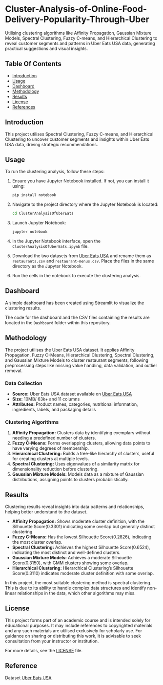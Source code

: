 # Cluster-Analysis-of-Online-Food-Delivery-Popularity-Through-Uber
Utilising clustering algorithms like Affinity Propagation, Gaussian Mixture Models, Spectral Clustering, Fuzzy C-means, and Hierarchical Clustering to reveal  customer segments and patterns in Uber Eats USA data, generating practical suggestions and visual insights.

## Table Of Contents
- [Introduction](#introduction)
- [Usage](#usage)
- [Dashboard](#dashboard)
- [Methodology](#methodology)
- [Results](#results)
- [License](#license)
- [References](#references)

## Introduction
This project utilises Spectral Clustering, Fuzzy C-means, and Hierarchical Clustering to uncover customer segments and insights within Uber Eats USA data, driving strategic recommendations.

## Usage
To run the clustering analysis, follow these steps:

1. Ensure you have Jupyter Notebook installed. If not, you can install it using:
    ```bash
    pip install notebook
    ```

2. Navigate to the project directory where the Jupyter Notebook is located:
    ```bash
    cd ClusterAnalysisOfUberEats
    ```

3. Launch Jupyter Notebook:
    ```bash
    jupyter notebook
    ```

4. In the Jupyter Notebook interface, open the `ClusterAnalysisOfUberEats.ipynb` file.

5. Download the two datasets from [Uber Eats USA](https://www.kaggle.com/datasets/ahmedshahriarsakib/uber-eats-usa-restaurants-menus?select=restaurants.csv) and rename them as `restaurants.csv` and `restaurant-menus.csv`. Place the files in the same directory as the Jupyter Notebook.

6. Run the cells in the notebook to execute the clustering analysis.

## Dashboard
A simple dashboard has been created using Streamlit to visualize the clustering results.

The code for the dashboard and the CSV files containing the results are located in the `Dashboard` folder within this repository.

## Methodology

The project utilises the Uber Eats USA dataset. It applies Affinity Propagation, Fuzzy C-Means, Hierarchical Clustering, Spectral Clustering, and Gaussian Mixture Models to cluster restaurant segments, following preprocessing steps like missing value handling, data validation, and outlier removal.

### Data Collection

- **Source:** Uber Eats USA dataset available on [Uber Eats USA]([https://world.openfoodfacts.org/data](https://www.kaggle.com/datasets/ahmedshahriarsakib/uber-eats-usa-restaurants-menus?select=restaurants.csv))
- **Size:** 10MB/ 63k+ and 11 columns
- **Attributes:** Product names, categories, nutritional information, ingredients, labels, and packaging details

### Clustering Algorithms

1. **Affinity Propagation:** Clusters data by identifying exemplars without needing a predefined number of clusters.
2. **Fuzzy C-Means:** Forms overlapping clusters, allowing data points to have varying degrees of membership.
3. **Hierarchical Clustering:** Builds a tree-like hierarchy of clusters, useful for creating clusters at multiple levels.
4. **Spectral Clustering:** Uses eigenvalues of a similarity matrix for dimensionality reduction before clustering.
5. **Gaussian Mixture Models:** Models data as a mixture of Gaussian distributions, assigning points to clusters probabilistically.

## Results

Clustering results reveal insights into data patterns and relationships, helping better understand to the dataset. 

- **Affinity Propagation:** Shows moderate cluster definition, with the Silhouette Score(0.3301) indicating some overlap but generally distinct clustering.
- **Fuzzy C-Means:** Has the lowest Silhouette Score(0.2826), indicating the most cluster overlap.
- **Spectral Clustering:** Achieves the highest Silhouette Score(0.6524), indicating the most distinct and well-defined clusters.
- **Gaussian Mixture Models:** Achieves a moderate Silhouette Score(0.3150), with GMM clusters showing some overlap.
- **Hierarchical Clustering:** Hierarchical Clustering’s Silhouette Score(0.3110) indicates moderate cluster definition with some overlap.
  
In this project, the most suitable clustering method is spectral clustering. This is due to its ability to handle complex data structures and identify non-linear relationships in the data, which other algorithms may miss.

## License

This project forms part of an academic course and is intended solely for educational purposes. It may include references to copyrighted materials and any such materials are utilised exclusively for scholarly use. For guidance on sharing or distributing this work, it is advisable to seek consultation from your instructor or institution.

For more details, see the [LICENSE](./LICENSE.txt) file.

## Reference
Dataset [Uber Eats USA](https://www.kaggle.com/datasets/ahmedshahriarsakib/uber-eats-usa-restaurants-menus?select=restaurants.csv)
